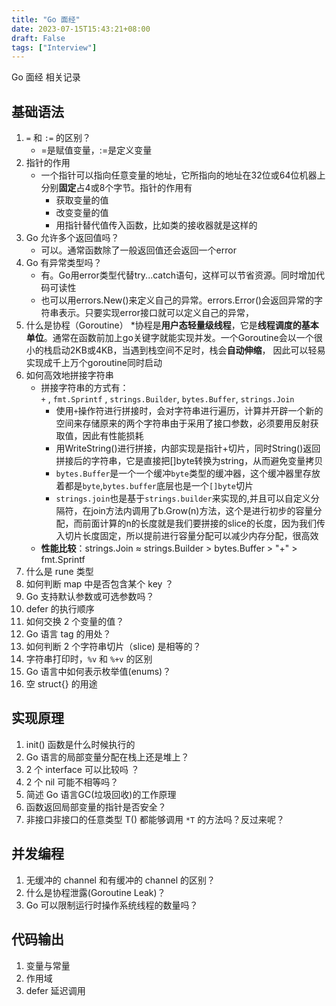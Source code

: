 ```yaml
---
title: "Go 面经"
date: 2023-07-15T15:43:21+08:00
draft: False
tags: ["Interview"]
---
```


Go 面经 相关记录

## 基础语法

1. `=` 和 `:=` 的区别？
   * =是赋值变量，:=是定义变量
2. 指针的作用
   * 一个指针可以指向任意变量的地址，它所指向的地址在32位或64位机器上分别**固定**占4或8个字节。指针的作用有
     * 获取变量的值
     * 改变变量的值
     * 用指针替代值传入函数，比如类的接收器就是这样的
3. Go 允许多个返回值吗？
   * 可以。通常函数除了一般返回值还会返回一个error
4. Go 有异常类型吗？
   * 有。Go用error类型代替try...catch语句，这样可以节省资源。同时增加代码可读性
   * 也可以用errors.New()来定义自己的异常。errors.Error()会返回异常的字符串表示。只要实现error接口就可以定义自己的异常，
5. 什么是协程（Goroutine）
   *协程是**用户态轻量级线程**，它是**线程调度的基本单位**。通常在函数前加上go关键字就能实现并发。一个Goroutine会以一个很小的栈启动2KB或4KB，当遇到栈空间不足时，栈会**自动伸缩**， 因此可以轻易实现成千上万个goroutine同时启动
6. 如何高效地拼接字符串
   * 拼接字符串的方式有：`+` , `fmt.Sprintf` , `strings.Builder`, `bytes.Buffer`, `strings.Join`
     * 使用`+`操作符进行拼接时，会对字符串进行遍历，计算并开辟一个新的空间来存储原来的两个字符串由于采用了接口参数，必须要用反射获取值，因此有性能损耗
     * 用WriteString()进行拼接，内部实现是指针+切片，同时String()返回拼接后的字符串，它是直接把[]byte转换为string，从而避免变量拷贝
     * `bytes.Buffer`是一个一个缓冲`byte`类型的缓冲器，这个缓冲器里存放着都是`byte`,`bytes.buffer`底层也是一个`[]byte`切片
     * `strings.join`也是基于`strings.builder`来实现的,并且可以自定义分隔符，在join方法内调用了b.Grow(n)方法，这个是进行初步的容量分配，而前面计算的n的长度就是我们要拼接的slice的长度，因为我们传入切片长度固定，所以提前进行容量分配可以减少内存分配，很高效
   * **性能比较**：strings.Join ≈ strings.Builder > bytes.Buffer > "+" > fmt.Sprintf
7. 什么是 rune 类型
8. 如何判断 map 中是否包含某个 key ？
9.  Go 支持默认参数或可选参数吗？
10. defer 的执行顺序
11. 如何交换 2 个变量的值？
12. Go 语言 tag 的用处？
13. 如何判断 2 个字符串切片（slice) 是相等的？
14. 字符串打印时，`%v` 和 `%+v` 的区别
15. Go 语言中如何表示枚举值(enums)？
16. 空 struct{} 的用途


## 实现原理

1. init() 函数是什么时候执行的
2. Go 语言的局部变量分配在栈上还是堆上？
3. 2 个 interface 可以比较吗 ？
4. 2 个 nil 可能不相等吗？
5. 简述 Go 语言GC(垃圾回收)的工作原理
6. 函数返回局部变量的指针是否安全？
7. 非接口非接口的任意类型 T() 都能够调用 `*T` 的方法吗？反过来呢？

## 并发编程

1. 无缓冲的 channel 和有缓冲的 channel 的区别？
2. 什么是协程泄露(Goroutine Leak)？
3. Go 可以限制运行时操作系统线程的数量吗？

## 代码输出

1. 变量与常量
2. 作用域
3. defer 延迟调用

